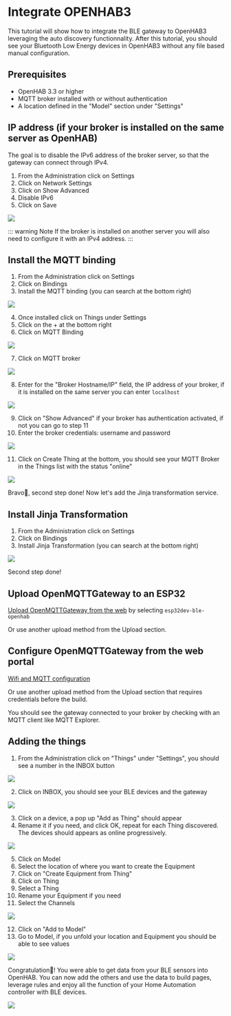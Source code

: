 # Integrate OPENHAB3

This tutorial will show how to integrate the BLE gateway to OpenHAB3 leveraging the auto discovery functionnality.
After this tutorial, you should see your Bluetooth Low Energy devices in OpenHAB3 without any file based manual configuration.

## Prerequisites
* OpenHAB 3.3 or higher
* MQTT broker installed with or without authentication
* A location defined in the "Model" section under "Settings"

## IP address (if your broker is installed on the same server as OpenHAB)
The goal is to disable the IPv6 address of the broker server, so that the gateway can connect through IPv4.
1. From the Administration click on Settings
2. Click on Network Settings
3. Click on Show Advanced
4. Disable IPv6
5. Click on Save

![](../img/OpenMQTTGateway-OpenHAB-Theengs-mqtt-ip.png)

::: warning Note
If the broker is installed on another server you will also need to configure it with an IPv4 address.
:::

## Install the MQTT binding
1. From the Administration click on Settings
2. Click on Bindings
3. Install the MQTT binding (you can search at the bottom right)

![](../img/OpenMQTTGateway-OpenHAB-Theengs-mqtt-binding.png)

4. Once installed click on Things under Settings
5. Click on the + at the bottom right
6. Click on MQTT Binding

![](../img/OpenMQTTGateway-OpenHAB-Theengs-mqtt-binding2.png)

7. Click on MQTT broker

![](../img/OpenMQTTGateway-OpenHAB-Theengs-mqtt-binding3.png)

8. Enter for the "Broker Hostname/IP" field, the IP address of your broker, if it is installed on the same server you can enter `localhost`

![](../img/OpenMQTTGateway-OpenHAB-Theengs-mqtt-binding4.png)

9. Click on "Show Advanced" if your broker has authentication activated, if not you can go to step 11
10. Enter the broker credentials: username and password

![](../img/OpenMQTTGateway-OpenHAB-Theengs-mqtt-binding5.png)

11. Click on Create Thing at the bottom, you should see your MQTT Broker in the Things list with the status "online"

![](../img/OpenMQTTGateway-OpenHAB-Theengs-mqtt-binding6.png)

Bravo👏, second step done! Now let's add the Jinja transformation service.

## Install Jinja Transformation
1. From the Administration click on Settings
2. Click on Bindings
3. Install Jinja Transformation (you can search at the bottom right)

![](../img/OpenMQTTGateway-OpenHAB-Theengs-mqtt-jinja.png)

Second step done!

## Upload OpenMQTTGateway to an ESP32
[Upload OpenMQTTGateway from the web](../upload/web-install.md) by selecting `esp32dev-ble-openhab`

Or use another upload method from the Upload section.

## Configure OpenMQTTGateway from the web portal
[Wifi and MQTT configuration](../upload/portal.md)

Or use another upload method from the Upload section that requires credentials before the build.

You should see the gateway connected to your broker by checking with an MQTT client like MQTT Explorer.

## Adding the things
1. From the Administration click on "Things" under "Settings", you should see a number in the INBOX button

![](../img/OpenMQTTGateway-OpenHAB-Theengs-mqtt-things.png)

2. Click on INBOX, you should see your BLE devices and the gateway

![](../img/OpenMQTTGateway-OpenHAB-Theengs-mqtt-things2.png)

3. Click on a device, a pop up "Add as Thing" should appear
4. Rename it if you need, and click OK, repeat for each Thing discovered. The devices should appears as online progressively.

![](../img/OpenMQTTGateway-OpenHAB-Theengs-mqtt-things3.png)

5. Click on Model
6. Select the location of where you want to create the Equipment
7. Click on "Create Equipment from Thing"
8. Click on Thing
9. Select a Thing
10. Rename your Equipment if you need
11. Select the Channels

![](../img/OpenMQTTGateway-OpenHAB-Theengs-mqtt-things4.png)

12. Click on "Add to Model"
13. Go to Model, if you unfold your location and Equipment you should be able to see values

![](../img/OpenMQTTGateway-OpenHAB-Theengs-mqtt-things5.png)

Congratulation🎉! You were able to get data from your BLE sensors into OpenHAB. You can now add the others and use the data to build pages, leverage rules and enjoy all the function of your Home Automation controller with BLE devices.

![](../img/OpenMQTTGateway-OpenHAB-Theengs-mqtt.png)
